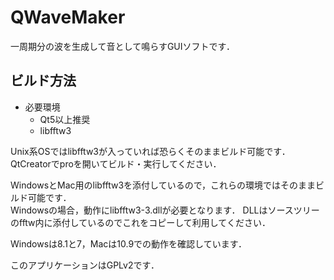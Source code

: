 QWaveMaker
==========

一周期分の波を生成して音として鳴らすGUIソフトです．

ビルド方法
---------

* 必要環境
    * Qt5以上推奨
    * libfftw3

Unix系OSではlibfftw3が入っていれば恐らくそのままビルド可能です．  
QtCreatorでproを開いてビルド・実行してください．

WindowsとMac用のlibfftw3を添付しているので，これらの環境ではそのままビルド可能です．  
Windowsの場合，動作にlibfftw3-3.dllが必要となります．
DLLはソースツリーのfftw内に添付しているのでこれをコピーして利用してください．

Windowsは8.1と7，Macは10.9での動作を確認しています．

このアプリケーションはGPLv2です．

